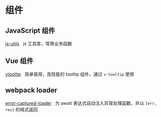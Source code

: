 # 组件

## JavaScript 组件

[js-utils](/packages/js-utils/README.md) &nbsp; js 工具库，常用业务函数

## Vue 组件

[vtooltip](/packages/vtooltip/README.md) &nbsp; 简单易用，高性能的 tooltip 组件，通过 `v-tooltip` 使用

## webpack loader

[error-captured-loader](/packages/error-captured-loader/README.md) &nbsp; 为 await 表达式自动注入异常处理函数，并以 `[err, res]` 的格式返回

